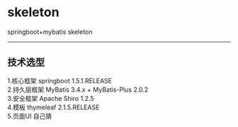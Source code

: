 # skeleton
springboot+mybatis skeleton

---
## 技术选型
1.核心框架   springboot 1.5.1.RELEASE  
2.持久层框架 MyBatis 3.4.x + MyBatis-Plus 2.0.2  
3.安全框架   Apache Shiro 1.2.5  
4.模板       thymeleaf  2.1.5.RELEASE  
5.页面UI     自己猜
